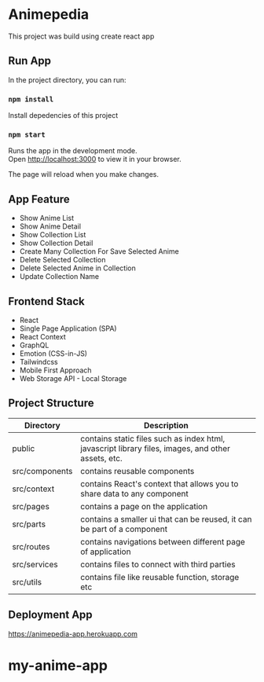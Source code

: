 # Animepedia

This project was build using create react app

## Run App

In the project directory, you can run:

### `npm install`

Install depedencies of this project

### `npm start`

Runs the app in the development mode.\
Open [http://localhost:3000](http://localhost:3000) to view it in your browser.

The page will reload when you make changes.

## App Feature

- Show Anime List
- Show Anime Detail
- Show Collection List
- Show Collection Detail
- Create Many Collection For Save Selected Anime
- Delete Selected Collection
- Delete Selected Anime in Collection
- Update Collection Name

## Frontend Stack

- React
- Single Page Application (SPA)
- React Context
- GraphQL
- Emotion (CSS-in-JS)
- Tailwindcss
- Mobile First Approach
- Web Storage API - Local Storage

## Project Structure

| Directory      | Description                                                                                        |
| -------------- | -------------------------------------------------------------------------------------------------- |
| public         | contains static files such as index html, javascript library files, images, and other assets, etc. |
| src/components | contains reusable components                                                                       |
| src/context    | contains React's context that allows you to share data to any component                            |
| src/pages      | contains a page on the application                                                                 |
| src/parts      | contains a smaller ui that can be reused, it can be part of a component                            |
| src/routes     | contains navigations between different page of application                                         |
| src/services   | contains files to connect with third parties                                                       |
| src/utils      | contains file like reusable function, storage etc                                                  |

## Deployment App

https://animepedia-app.herokuapp.com
# my-anime-app
